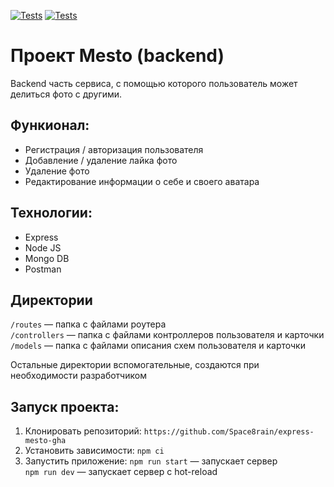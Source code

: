 [![Tests](https://github.com/yandex-praktikum/express-mesto-gha/actions/workflows/tests-13-sprint.yml/badge.svg)](https://github.com/Space8rain/express-mesto-gha/actions/workflows/tests-13-sprint.yml)
[![Tests](https://github.com/yandex-praktikum/express-mesto-gha/actions/workflows/tests-14-sprint.yml/badge.svg)](https://github.com/Space8rain/express-mesto-gha/actions/workflows/tests-14-sprint.yml)
# Проект Mesto (backend)
Backend часть сервиса, с помощью которого пользователь может делиться фото с другими.

## Функионал:
- Регистрация / авторизация пользователя
- Добавление / удаление лайка фото
- Удаление фото
- Редактирование информации о себе и своего аватара

## Технологии:
- Express
- Node JS
- Mongo DB
- Postman

## Директории

`/routes` — папка с файлами роутера  
`/controllers` — папка с файлами контроллеров пользователя и карточки   
`/models` — папка с файлами описания схем пользователя и карточки  
  
Остальные директории вспомогательные, создаются при необходимости разработчиком

## Запуск проекта:
1. Клонировать репозиторий:
`https://github.com/Space8rain/express-mesto-gha`
2. Установить зависимости:
`npm ci`
3. Запустить приложение:
`npm run start` — запускает сервер   
`npm run dev` — запускает сервер с hot-reload
